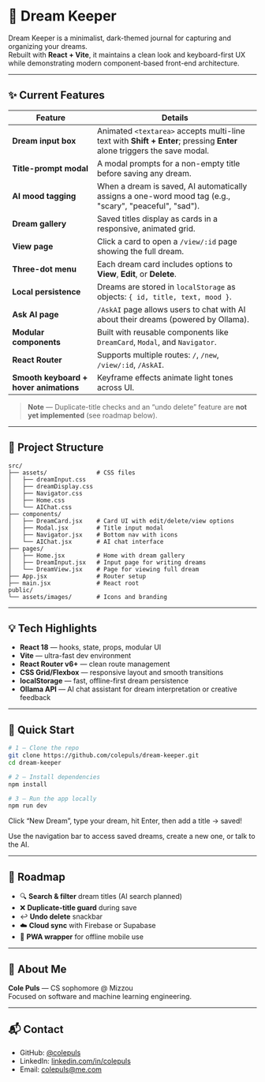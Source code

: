# 🌙 Dream Keeper

Dream Keeper is a minimalist, dark-themed journal for capturing and organizing your dreams.  
Rebuilt with **React + Vite**, it maintains a clean look and keyboard-first UX while demonstrating modern component-based front-end architecture.

---

## ✨ Current Features

| Feature                                | Details                                                                                                                 |
| -------------------------------------- | ----------------------------------------------------------------------------------------------------------------------- |
| **Dream input box**                    | Animated `<textarea>` accepts multi-line text with **Shift + Enter**; pressing **Enter** alone triggers the save modal. |
| **Title-prompt modal**                 | A modal prompts for a non-empty title before saving any dream.                                                          |
| **AI mood tagging**                    | When a dream is saved, AI automatically assigns a one-word mood tag (e.g., "scary", "peaceful", "sad").                |
| **Dream gallery**                      | Saved titles display as cards in a responsive, animated grid.                                                           |
| **View page**                          | Click a card to open a `/view/:id` page showing the full dream.                                                         |
| **Three-dot menu**                     | Each dream card includes options to **View**, **Edit**, or **Delete**.                                                  |
| **Local persistence**                  | Dreams are stored in `localStorage` as objects: `{ id, title, text, mood }`.                                            |
| **Ask AI page**                        | `/AskAI` page allows users to chat with AI about their dreams (powered by Ollama).                                      |
| **Modular components**                 | Built with reusable components like `DreamCard`, `Modal`, and `Navigator`.                                              |
| **React Router**                       | Supports multiple routes: `/`, `/new`, `/view/:id`, `/AskAI`.                                                           |
| **Smooth keyboard + hover animations** | Keyframe effects animate light tones across UI.                                                                         |

> **Note** — Duplicate-title checks and an “undo delete” feature are **not yet implemented** (see roadmap below).

---

## 📁 Project Structure

```plaintext
src/
├── assets/              # CSS files
│   ├── dreamInput.css
│   ├── dreamDisplay.css
│   ├── Navigator.css
│   ├── Home.css
│   └── AIChat.css
├── components/
│   ├── DreamCard.jsx    # Card UI with edit/delete/view options
│   ├── Modal.jsx        # Title input modal
│   ├── Navigator.jsx    # Bottom nav with icons
│   └── AIChat.jsx       # AI chat interface
├── pages/
│   ├── Home.jsx         # Home with dream gallery
│   ├── DreamInput.jsx   # Input page for writing dreams
│   └── DreamView.jsx    # Page for viewing full dream
├── App.jsx              # Router setup
├── main.jsx             # React root
public/
└── assets/images/       # Icons and branding
```

---

## 💡 Tech Highlights

* **React 18** — hooks, state, props, modular UI
* **Vite** — ultra-fast dev environment
* **React Router v6+** — clean route management
* **CSS Grid/Flexbox** — responsive layout and smooth transitions
* **localStorage** — fast, offline-first dream persistence
* **Ollama API** — AI chat assistant for dream interpretation or creative feedback

---

## 🚀 Quick Start

```bash
# 1 – Clone the repo
git clone https://github.com/colepuls/dream-keeper.git
cd dream-keeper

# 2 – Install dependencies
npm install

# 3 – Run the app locally
npm run dev
```

Click “New Dream”, type your dream, hit Enter, then add a title → saved!

Use the navigation bar to access saved dreams, create a new one, or talk to the AI.

---

## 🚣️ Roadmap

* 🔍 **Search & filter** dream titles (AI search planned)
* ❌ **Duplicate-title guard** during save
* ↩️ **Undo delete** snackbar
* ☁️ **Cloud sync** with Firebase or Supabase
* 📱 **PWA wrapper** for offline mobile use

---

## 👤 About Me

**Cole Puls** — CS sophomore @ Mizzou  
Focused on software and machine learning engineering.

---

## 📬 Contact

* GitHub: [@colepuls](https://github.com/colepuls)
* LinkedIn: [linkedin.com/in/colepuls](https://linkedin.com/in/colepuls)
* Email: [colepuls@me.com](mailto:colepuls@me.com)
